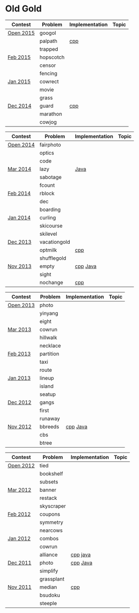 # Old Gold
| Contest                                                     | Problem | Implementation | Topic |
|-------------------------------------------------------------|---------|----------------|-------|
| [Open 2015](http://usaco.org/index.php?page=open15results)  | googol |
|                                                             | palpath | [cpp][palpath.cpp]
|                                                             | trapped |
| [Feb 2015](http://usaco.org/index.php?page=feb15results)    | hopscotch |
|                                                             | censor | 
|                                                             | fencing |
| [Jan 2015](http://usaco.org/index.php?page=jan15results)    | cowrect |
|                                                             | movie | 
|                                                             | grass |
| [Dec 2014](http://usaco.org/index.php?page=dec14results)    | guard | [cpp][guard.cpp]
|                                                             | marathon | 
|                                                             | cowjog |

[palpath.cpp]: 2014-2015/Open%202015/Gold/palpath.cpp
[guard.cpp]: 2014-2015/Dec%202014/Gold/guard.cpp


| Contest                                                     | Problem | Implementation | Topic |
|-------------------------------------------------------------|---------|----------------|-------|
| [Open 2014](http://usaco.org/index.php?page=open14problems) | fairphoto |
|                                                             | optics | 
|                                                             | code |
| [Mar 2014](http://usaco.org/index.php?page=mar14problems)   | lazy | [Java][lazy.java]
|                                                             | sabotage | 
|                                                             | fcount |
| [Feb 2014](http://usaco.org/index.php?page=feb14problems)   | rblock |
|                                                             | dec | 
|                                                             | boarding |
| [Jan 2014](http://usaco.org/index.php?page=jan14problems)   | curling |
|                                                             | skicourse | 
|                                                             | skilevel |
| [Dec 2013](http://usaco.org/index.php?page=dec13problems)   | vacationgold |
|                                                             | optmilk | [cpp][optmilk.cpp]
|                                                             | shufflegold |
| [Nov 2013](http://usaco.org/index.php?page=nov13problems)   | empty | [cpp][empty.cpp] [Java][empty.java]
|                                                             | sight | 
|                                                             | nochange | [cpp][nochange.cpp]

[lazy.java]: 2013-2014/Mar%202014/Gold/lazy.java
[optmilk.cpp]: 2013-2014/Dec%202013/Gold/optmilk.cpp
[empty.cpp]: 2013-2014/Nov%202013/Gold/empty.cpp
[empty.java]: 2013-2014/Nov%202013/Gold/empty.java
[nochange.cpp]: 2013-2014/Nov%202013/Gold/nochange.cpp


| Contest                                                     | Problem | Implementation | Topic |
|-------------------------------------------------------------|---------|----------------|-------|
| [Open 2013](http://usaco.org/index.php?page=open13problems) | photo |
|                                                             | yinyang | 
|                                                             | eight |
| [Mar 2013](http://usaco.org/index.php?page=mar13problems)   | cowrun |
|                                                             | hillwalk | 
|                                                             | necklace |
| [Feb 2013](http://usaco.org/index.php?page=feb13problems)   | partition |
|                                                             | taxi | 
|                                                             | route |
| [Jan 2013](http://usaco.org/index.php?page=jan13problems)   | lineup |
|                                                             | island | 
|                                                             | seatup |
| [Dec 2012](http://usaco.org/index.php?page=dec12problems)   | gangs |
|                                                             | first | 
|                                                             | runaway |
| [Nov 2012](http://usaco.org/index.php?page=nov12problems)   | bbreeds | [cpp][bbreeds.cpp] [Java][bbreeds.java]
|                                                             | cbs | 
|                                                             | btree | 

[bbreeds.cpp]: 2012-2013/Nov%202012/Gold/bbreeds.cpp
[bbreeds.java]: 2012-2013/Nov%202012/Gold/bbreeds.java


| Contest                                                     | Problem | Implementation | Topic |
|-------------------------------------------------------------|---------|----------------|-------|
| [Open 2012](http://usaco.org/index.php?page=open12problems) | tied |
|                                                             | bookshelf | 
|                                                             | subsets |
| [Mar 2012](http://usaco.org/index.php?page=mar12problems)   | banner |
|                                                             | restack | 
|                                                             | skyscraper |
| [Feb 2012](http://usaco.org/index.php?page=feb12problems)   | coupons |
|                                                             | symmetry | 
|                                                             | nearcows |
| [Jan 2012](http://usaco.org/index.php?page=jan12problems)   | combos |
|                                                             | cowrun | 
|                                                             | alliance | [cpp][alliance.cpp] [java][alliance.java]
| [Dec 2011](http://usaco.org/index.php?page=dec11problems)   | photo | [cpp][photo.cpp] [Java][photo.java]
|                                                             | simplify | 
|                                                             | grassplant |
| [Nov 2011](http://usaco.org/index.php?page=nov11problems)   | median | [cpp][median.cpp]
|                                                             | bsudoku | 
|                                                             | steeple | 

[alliance.cpp]: 2011-2012/Jan%202012/Gold/alliance.cpp
[alliance.java]: 2011-2012/Jan%202012/Gold/alliance.java
[photo.cpp]: 2011-2012/Dec%202011/Gold/median.cpp
[photo.java]: 2011-2012/Dec%202011/Gold/median.java
[median.cpp]: 2011-2012/Nov%202011/Gold/median.cpp
